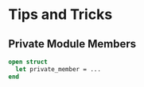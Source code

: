 # Tips and Tricks

## Private Module Members

```ocaml
open struct
  let private_member = ...
end
```
